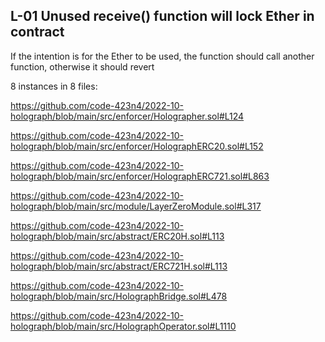 ## L-01 Unused receive() function will lock Ether in contract

If the intention is for the Ether to be used, the function should call another function, otherwise it should revert

8 instances in 8 files:

https://github.com/code-423n4/2022-10-holograph/blob/main/src/enforcer/Holographer.sol#L124

https://github.com/code-423n4/2022-10-holograph/blob/main/src/enforcer/HolographERC20.sol#L152

https://github.com/code-423n4/2022-10-holograph/blob/main/src/enforcer/HolographERC721.sol#L863

https://github.com/code-423n4/2022-10-holograph/blob/main/src/module/LayerZeroModule.sol#L317

https://github.com/code-423n4/2022-10-holograph/blob/main/src/abstract/ERC20H.sol#L113

https://github.com/code-423n4/2022-10-holograph/blob/main/src/abstract/ERC721H.sol#L113

https://github.com/code-423n4/2022-10-holograph/blob/main/src/HolographBridge.sol#L478

https://github.com/code-423n4/2022-10-holograph/blob/main/src/HolographOperator.sol#L1110

